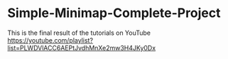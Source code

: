 # Simple-Minimap-Complete-Project
This is the final result of the tutorials on YouTube https://youtube.com/playlist?list=PLWDVlACC6AEPtJvdhMnXe2mw3H4JKy0Dx
